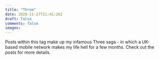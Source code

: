 ```yaml
---
title: "Three"
date: 2020-11-27T21:41:26Z
draft: false
comments: false
images:
---
```


Posts within this tag make up my infamous Three saga - in which a UK-based mobile network makes my life hell for a few months. Check out the posts for more details.